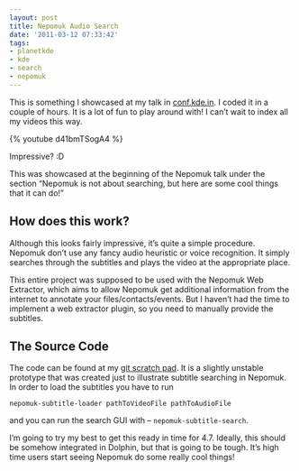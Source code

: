 ```yaml
---
layout: post
title: Nepomuk Audio Search
date: '2011-03-12 07:33:42'
tags:
- planetkde
- kde
- search
- nepomuk
---
```


This is something I showcased at my talk in <a href="http://conf.kde.in/" target="_blank">conf.kde.in</a>. I coded it in a couple of hours. It is a lot of fun to play around with! I can’t wait to index all my videos this way.

{% youtube d41bmTSogA4 %}

Impressive? :D

This was showcased at the beginning of the Nepomuk talk under the section “Nepomuk is not about searching, but here are some cool things that it can do!”
<h2>How does this work?</h2>
Although this looks fairly impressive, it’s quite a simple procedure. Nepomuk don’t use any fancy audio heuristic or voice recognition. It simply searches through the subtitles and plays the video at the appropriate place.

This entire project was supposed to be used with the Nepomuk Web Extractor, which aims to allow Nepomuk get additional information from the internet to annotate your files/contacts/events. But I haven’t had the time to implement a web extractor plugin, so you need to manually provide the subtitles.
<h2>The Source Code</h2>
The code can be found at my <a href="http://quickgit.kde.org/?p=scratch/vhanda/nepomuk-subtitle-search.git&amp;a=summary" target="_blank">git scratch pad</a>. It is a slightly unstable prototype that was created just to illustrate subtitle searching in Nepomuk. In order to load the subtitles you have to run

`nepomuk-subtitle-loader pathToVideoFile pathToAudioFile`

and you can run the search GUI with – `nepomuk-subtitle-search`.

I’m going to try my best to get this ready in time for 4.7. Ideally, this should be somehow integrated in Dolphin, but that is going to be tough. It’s high time users start seeing Nepomuk do some really cool things!

